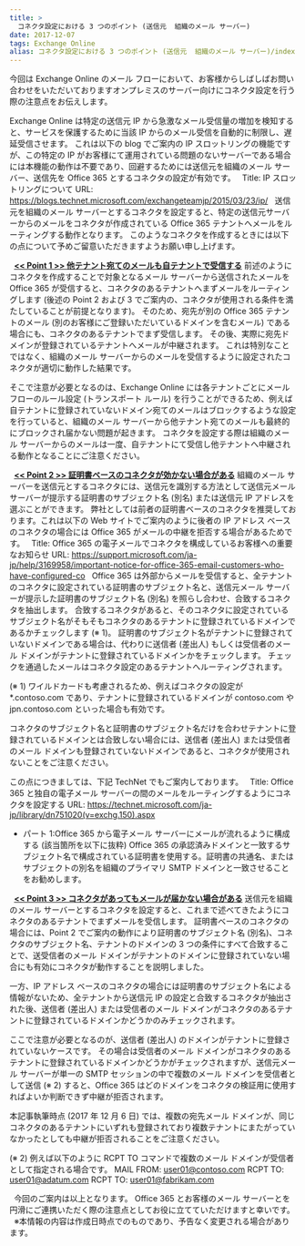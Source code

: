 ```yaml
---
title: >
  コネクタ設定における 3 つのポイント (送信元  組織のメール サーバー)
date: 2017-12-07
tags: Exchange Online
alias: コネクタ設定における 3 つのポイント (送信元  組織のメール サーバー)/index.html
---
```

今回は Exchange Online のメール フローにおいて、お客様からしばしばお問い合わせをいただいておりますオンプレミスのサーバー向けにコネクタ設定を行う際の注意点をお伝えします。

Exchange Online は特定の送信元 IP から急激なメール受信量の増加を検知すると、サービスを保護するために当該 IP からのメール受信を自動的に制限し、遅延受信させます。
これは以下の blog でご案内の IP スロットリングの機能ですが、この特定の IP がお客様にて運用されている問題のないサーバーである場合には本機能の動作は不要であり、回避するためには送信元を組織のメール サーバー、送信先を Office 365 とするコネクタの設定が有効です。
&nbsp;
Title: IP スロットリングについて
URL: <a href="https://blogs.technet.microsoft.com/exchangeteamjp/2015/03/23/ip/">https://blogs.technet.microsoft.com/exchangeteamjp/2015/03/23/ip/</a>
&nbsp;
送信元を組織のメール サーバーとするコネクタを設定すると、特定の送信元サーバーからのメールをコネクタが作成されている Office 365 テナントへメールをルーティングする動作となります。
このようなコネクタを作成するときには以下の点について予めご留意いただきますようお願い申し上げます。

&nbsp;
<u><strong>&lt;&lt; Point 1 &gt;&gt; 他テナント宛てのメールも自テナントで受信する</strong></u>
前述のようにコネクタを作成することで対象となるメール サーバーから送信されたメールを Office 365 が受信すると、コネクタのあるテナントへまずメールをルーティングします (後述の Point 2 および 3 でご案内の、コネクタが使用される条件を満たしていることが前提となります)。
そのため、宛先が別の Office 365 テナントのメール (別のお客様にご登録いただいているドメインを含むメール) である場合にも、コネクタのあるテナントでまず受信します。
その後、実際に宛先ドメインが登録されているテナントへメールが中継されます。
これは特別なことではなく、組織のメール サーバーからのメールを受信するように設定されたコネクタが適切に動作した結果です。

そこで注意が必要となるのは、Exchange Online には各テナントごとにメール フローのルール設定 (トランスポート ルール) を行うことができるため、例えば自テナントに登録されていないドメイン宛てのメールはブロックするような設定を行っていると、組織のメール サーバーから他テナント宛てのメールも最終的にブロックされ届かない問題が起きます。
コネクタを設定する際は組織のメール サーバーからのメールは一度、自テナントにて受信し他テナントへ中継される動作となることにご注意ください。

&nbsp;
<u><strong>&lt;&lt; Point 2 &gt;&gt; 証明書ベースのコネクタが効かない場合がある</strong></u>
組織のメール サーバーを送信元とするコネクタには、送信元を識別する方法として送信元メール サーバーが提示する証明書のサブジェクト名 (別名) または送信元 IP アドレスを選ぶことができます。
弊社としては前者の証明書ベースのコネクタを推奨しております。これは以下の Web サイトでご案内のように後者の IP アドレス ベースのコネクタの場合には Office 365 がメールの中継を拒否する場合があるためです。
&nbsp;
 Title: Office 365 の電子メールでコネクタを構成しているお客様への重要なお知らせ
  URL: <a href="https://support.microsoft.com/ja-jp/help/3169958/important-notice-for-office-365-email-customers-who-have-configured-co">https://support.microsoft.com/ja-jp/help/3169958/important-notice-for-office-365-email-customers-who-have-configured-co</a>
&nbsp;
Office 365 は外部からメールを受信すると、全テナントのコネクタに設定されている証明書のサブジェクト名と、送信元メール サーバーが提示した証明書のサブジェクト名 (別名) を照らし合わせ、合致するコネクタを抽出します。
合致するコネクタがあると、そのコネクタに設定されているサブジェクト名がそもそもコネクタのあるテナントに登録されているドメインであるかチェックします (※ 1)。
証明書のサブジェクト名がテナントに登録されていないドメインである場合は、代わりに送信者 (差出人) もしくは受信者のメール ドメインがテナントに登録されているドメインかをチェックします。
チェックを通過したメールはコネクタ設定のあるテナントへルーティングされます。

(※ 1) ワイルドカードも考慮されるため、例えばコネクタの設定が *.contoso.com であり、テナントに登録されているドメインが contoso.com や jpn.contoso.com といった場合も有効です。

コネクタのサブジェクト名と証明書のサブジェクト名だけを合わせテナントに登録されているドメインとは合致しない場合には、送信者 (差出人) または受信者のメール ドメインも登録されていないドメインであると、コネクタが使用されないことをご注意ください。

この点につきましては、下記 TechNet でもご案内しております。
&nbsp;
Title: Office 365 と独自の電子メール サーバーの間のメールをルーティングするようにコネクタを設定する
URL: <a href="https://technet.microsoft.com/ja-jp/library/dn751020(v=exchg.150).aspx">https://technet.microsoft.com/ja-jp/library/dn751020(v=exchg.150).aspx</a>
- パート 1:Office 365 から電子メール サーバーにメールが流れるように構成する (該当箇所を以下に抜粋)
Office 365 の承認済みドメインと一致するサブジェクト名で構成されている証明書を使用する。証明書の共通名、またはサブジェクトの別名を組織のプライマリ SMTP ドメインと一致させることをお勧めします。

&nbsp;
<u><strong>&lt;&lt; Point 3 &gt;&gt; コネクタがあってもメールが届かない場合がある</strong></u>
送信元を組織のメール サーバーとするコネクタを設定すると、これまで述べてきたようにコネクタのあるテナントでまずメールを受信します。
証明書ベースのコネクタの場合には、Point 2 でご案内の動作により証明書のサブジェクト名 (別名)、コネクタのサブジェクト名、テナントのドメインの 3 つの条件にすべて合致することで、送受信者のメール ドメインがテナントのドメインに登録されていない場合にも有効にコネクタが動作することを説明しました。

一方、IP アドレス ベースのコネクタの場合には証明書のサブジェクト名による情報がないため、全テナントから送信元 IP の設定と合致するコネクタが抽出された後、送信者 (差出人) または受信者のメール ドメインがコネクタのあるテナントに登録されているドメインかどうかのみチェックされます。

ここで注意が必要となるのが、送信者 (差出人) のドメインがテナントに登録されていないケースです。
その場合は受信者のメール ドメインがコネクタのあるテナントに登録されているドメインかどうかがチェックされますが、送信元メール サーバーが単一の SMTP セッションの中で複数のメール ドメインを受信者として送信 (※ 2) すると、Office 365 はどのドメインをコネクタの検証用に使用すればよいか判断できず中継が拒否されます。

本記事執筆時点 (2017 年 12 月 6 日) では、複数の宛先メール ドメインが、同じコネクタのあるテナントにいずれも登録されており複数テナントにまたがっていなかったとしても中継が拒否されることをご注意ください。

(※ 2) 例えば以下のように RCPT TO コマンドで複数のメール ドメインが受信者として指定される場合です。
MAIL FROM: user01@contoso.com
RCPT TO: user01@adatum.com
RCPT TO: user01@fabrikam.com

&nbsp;
今回のご案内は以上となります。
Office 365 とお客様のメール サーバーとを円滑にご連携いただく際の注意点としてお役に立てていただけますと幸いです。
&nbsp;
※本情報の内容は作成日時点でのものであり、予告なく変更される場合があります。
